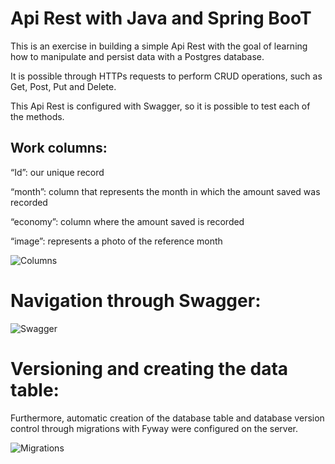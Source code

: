 # Api Rest with Java and Spring BooT

This is an exercise in building a simple Api Rest with the goal of learning how to manipulate and persist data with a Postgres database.

It is possible through HTTPs requests to perform CRUD operations, such as Get, Post, Put and Delete.

This Api Rest is configured with Swagger, so it is possible to test each of the methods.

## Work columns:

“Id”: our unique record

“month”: column that represents the month in which the amount saved was recorded

“economy”: column where the amount saved is recorded
  
“image”: represents a photo of the reference month

![Columns](https://github.com/LucasPyth/budget-savings/assets/66924008/55e84211-f276-4451-a985-72a3d364db96)

# Navigation through Swagger:

![Swagger](https://github.com/LucasPyth/budget-savings/assets/66924008/dd8ecc9f-0d4b-4e72-99b0-73f30b4d6966)

# Versioning and creating the data table:

Furthermore, automatic creation of the database table and database version control through migrations with Fyway were configured on the server.

![Migrations](https://github.com/LucasPyth/budget-savings/assets/66924008/0ab4ff00-6ab5-4ce8-a99e-b29d5715eecf)

